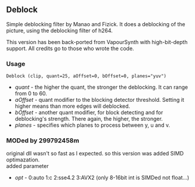 ## Deblock 

Simple deblocking filter by Manao and Fizick. It does a deblocking of the picture, using the deblocking filter of h264.

This version has been back-ported from VapourSynth with high-bit-depth support. All credits go to those who wrote the code.

### Usage
```
Deblock (clip, quant=25, aOffset=0, bOffset=0, planes="yuv")
```
* *quant* - the higher the quant, the stronger the deblocking. It can range from 0 to 60.
* *aOffset* - quant modifier to the blocking detector threshold. Setting it higher means than more edges will deblocked.
* *bOffset* - another quant modifier, for block detecting and for deblocking's strength. There again, the higher, the stronger.
* *planes* - specifies which planes to process between y, u and v.

### MODed by 299792458m
original dll wasn't so fast as I expected. so this version was added SIMD optimazation.  
added parameter
* *opt* - 0:auto  1:c 2:sse4.2 3:AVX2 (only 8-16bit int is SIMDed not float...)

